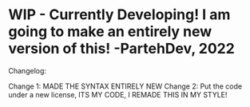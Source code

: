 # WIP - Currently Developing! I am going to make an entirely new version of this! -PartehDev, 2022


Changelog: 

Change 1: MADE THE SYNTAX ENTIRELY NEW
Change 2: Put the code under a new license, ITS MY CODE, I REMADE THIS IN MY STYLE!
